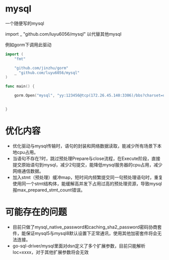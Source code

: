 # mysql
一个随便写的mysql

import _ "github.com/luyu6056/mysql" 以代替其他mysql

例如gorm下调用此驱动
```go
import (
	"fmt"

	"github.com/jinzhu/gorm"
	_ "github.com/luyu6056/mysql"
)

func main() {

	gorm.Open("mysql", "yy:123456@tcp(172.26.45.140:3306)/bbs?charset=utf8")

	
}
```
# 优化内容
* 优化驱动与mysql传输时，语句的封装和网络数据读取，能减少所有场景下本地cpu占用。
* 当语句不存在?时，跳过预处理Prepare与close流程，在Execute阶段，直接提交原始语句到mysql，减少2句提交，能降低mysql服务器的cpu占用，减少网络通信数据。
* 加入stmt（预处理）缓冲map，短时间内频繁提交同一句预处理语句时，重复使用同一个stmt结构体，能缓解高并发下占用过高的预处理资源，导致mysql报max_prepared_stmt_count错误。

# 可能存在的问题
* 目前只做了mysql_native_password和caching_sha2_password密码协商套件，能保证mysql5与mysql8默认设置下正常通讯，使用其他加密套件将会无法连接。
* go-sql-driver/mysql里面对dsn定义了多个扩展参数，目前只能解析loc=xxxx，对于其他扩展参数将会无效
